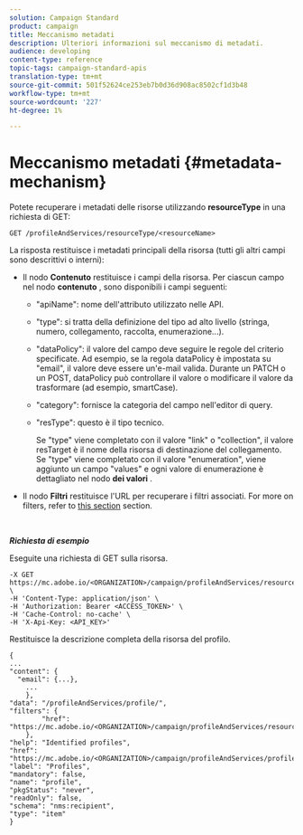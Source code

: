 ```yaml
---
solution: Campaign Standard
product: campaign
title: Meccanismo metadati
description: Ulteriori informazioni sul meccanismo di metadati.
audience: developing
content-type: reference
topic-tags: campaign-standard-apis
translation-type: tm+mt
source-git-commit: 501f52624ce253eb7b0d36d908ac8502cf1d3b48
workflow-type: tm+mt
source-wordcount: '227'
ht-degree: 1%

---
```



# Meccanismo metadati {#metadata-mechanism}

Potete recuperare i metadati delle risorse utilizzando **resourceType** in una richiesta di GET:

`GET /profileAndServices/resourceType/<resourceName>`

La risposta restituisce i metadati principali della risorsa (tutti gli altri campi sono descrittivi o interni):

* Il nodo **Contenuto** restituisce i campi della risorsa. Per ciascun campo nel nodo **contenuto** , sono disponibili i campi seguenti:

   * &quot;apiName&quot;: nome dell&#39;attributo utilizzato nelle API.
   * &quot;type&quot;: si tratta della definizione del tipo ad alto livello (stringa, numero, collegamento, raccolta, enumerazione...).
   * &quot;dataPolicy&quot;: il valore del campo deve seguire le regole del criterio specificate. Ad esempio, se la regola dataPolicy è impostata su &quot;email&quot;, il valore deve essere un&#39;e-mail valida. Durante un PATCH o un POST, dataPolicy può controllare il valore o modificare il valore da trasformare (ad esempio, smartCase).
   * &quot;category&quot;: fornisce la categoria del campo nell&#39;editor di query.
   * &quot;resType&quot;: questo è il tipo tecnico.

      Se &quot;type&quot; viene completato con il valore &quot;link&quot; o &quot;collection&quot;, il valore resTarget è il nome della risorsa di destinazione del collegamento.
Se &quot;type&quot; viene completato con il valore &quot;enumeration&quot;, viene aggiunto un campo &quot;values&quot; e ogni valore di enumerazione è dettagliato nel nodo **dei valori** .

* Il nodo **Filtri** restituisce l&#39;URL per recuperare i filtri associati. For more on filters, refer to [this section](../../api/using/filtering.md) section.

<!-- créer une section au même niveau sur les liens -->
<!-- dans l'exemple: birthdate, email +  mettre 2 liens : un de type 1-1 , 1-N
si on prend l'exemple de l'org unit, on aura un bon exemple lien -->
<!-- plus reparler du node Data -->

<br/>

***Richiesta di esempio***

Eseguite una richiesta di GET sulla risorsa.

```
-X GET https://mc.adobe.io/<ORGANIZATION>/campaign/profileAndServices/resourceType/profile \
-H 'Content-Type: application/json' \
-H 'Authorization: Bearer <ACCESS_TOKEN>' \
-H 'Cache-Control: no-cache' \
-H 'X-Api-Key: <API_KEY>'
```

Restituisce la descrizione completa della risorsa del profilo.

```
{
...
"content": {
  "email": {...},
    ...
    },
"data": "/profileAndServices/profile/",
"filters": {
        "href": "https://mc.adobe.io/<ORGANIZATION>/campaign/profileAndServices/resourceType/<PKEY>"
    },
"help": "Identified profiles",
"href": "https://mc.adobe.io/<ORGANIZATION>/campaign/profileAndServices/profile/metadata",
"label": "Profiles",
"mandatory": false,
"name": "profile",
"pkgStatus": "never",
"readOnly": false,
"schema": "nms:recipient",
"type": "item"
}
```
